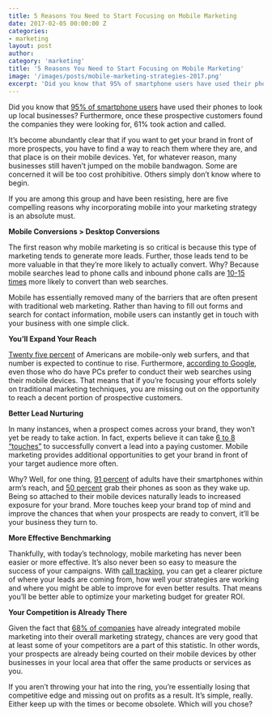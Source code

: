 ```yaml
---
title: 5 Reasons You Need to Start Focusing on Mobile Marketing
date: 2017-02-05 00:00:00 Z
categories:
- marketing
layout: post
author:
category: 'marketing'
title: '5 Reasons You Need to Start Focusing on Mobile Marketing'
image: '/images/posts/mobile-marketing-strategies-2017.png'
excerpt: 'Did you know that 95% of smartphone users have used their phones to look up local businesses? Furthermore, once these prospective customers found the companies they were looking for, 61% took action and called.'
---
```


Did you know that [95% of smartphone users](http://www.forbes.com/sites/cherylsnappconner/2013/11/12/fifty-essential-mobile-marketing-facts/#5364ee8f7b7e) have used their phones to look up local businesses? Furthermore, once these prospective customers found the companies they were looking for, 61% took action and called. 

It’s become abundantly clear that if you want to get your brand in front of more prospects, you have to find a way to reach them where they are, and that place is on their mobile devices. Yet, for whatever reason, many businesses still haven’t jumped on the mobile bandwagon. Some are concerned it will be too cost prohibitive. Others simply don’t know where to begin.

If you are among this group and have been resisting, here are five compelling reasons why incorporating mobile into your marketing strategy is an absolute must.

**Mobile Conversions &gt; Desktop Conversions**

The first reason why mobile marketing is so critical is because this type of marketing tends to generate more leads. Further, those leads tend to be more valuable in that they’re more likely to actually convert. Why? Because mobile searches lead to phone calls and inbound phone calls are [10-15 times](http://conversionsciences.com/blog/mobile-phone-calls-higher-conversion-rates/) more likely to convert than web searches. 

Mobile has essentially removed many of the barriers that are often present with traditional web marketing. Rather than having to fill out forms and search for contact information, mobile users can instantly get in touch with your business with one simple click. 

**You’ll Expand Your Reach**

[Twenty five percent](http://www.forbes.com/sites/cherylsnappconner/2013/11/12/fifty-essential-mobile-marketing-facts/#5364ee8f7b7e) of Americans are mobile-only web surfers, and that number is expected to continue to rise. Furthermore, [according to Google](https://adwords.googleblog.com/2015/05/building-for-next-moment.html), even those who do have PCs prefer to conduct their web searches using their mobile devices. That means that if you’re focusing your efforts solely on traditional marketing techniques, you are missing out on the opportunity to reach a decent portion of prospective customers.

**Better Lead Nurturing**

In many instances, when a prospect comes across your brand, they won’t yet be ready to take action. In fact, experts believe it can take [6 to 8 “touches”](https://www.salesforce.com/blog/2015/04/takes-6-8-touches-generate-viable-sales-lead-heres-why-gp.html) to successfully convert a lead into a paying customer. Mobile marketing provides additional opportunities to get your brand in front of your target audience more often. 

Why? Well, for one thing, [91 percent](http://www.forbes.com/sites/cherylsnappconner/2013/11/12/fifty-essential-mobile-marketing-facts/#5364ee8f7b7e) of adults have their smartphones within arm’s reach, and [50 percent](https://expresspigeon.com/blog/2014/01/06/email-marketing-statistics-2014/) grab their phones as soon as they wake up. Being so attached to their mobile devices naturally leads to increased exposure for your brand. More touches keep your brand top of mind and improve the chances that when your prospects are ready to convert, it’ll be your business they turn to.

**More Effective Benchmarking**

Thankfully, with today’s technology, mobile marketing has never been easier or more effective. It’s also never been so easy to measure the success of your campaigns. With [call tracking](https://calltracker.io/), you can get a clearer picture of where your leads are coming from, how well your strategies are working and where you might be able to improve for even better results. That means you’ll be better able to optimize your marketing budget for greater ROI. 

**Your Competition is Already There**

Given the fact that [68% of companies](https://www.salesforce.com/blog/2015/01/2015-state-of-marketing.html) have already integrated mobile marketing into their overall marketing strategy, chances are very good that at least some of your competitors are a part of this statistic. In other words, your prospects are already being courted on their mobile devices by other businesses in your local area that offer the same products or services as you. 

If you aren’t throwing your hat into the ring, you’re essentially losing that competitive edge and missing out on profits as a result. It’s simple, really. Either keep up with the times or become obsolete. Which will you chose?
